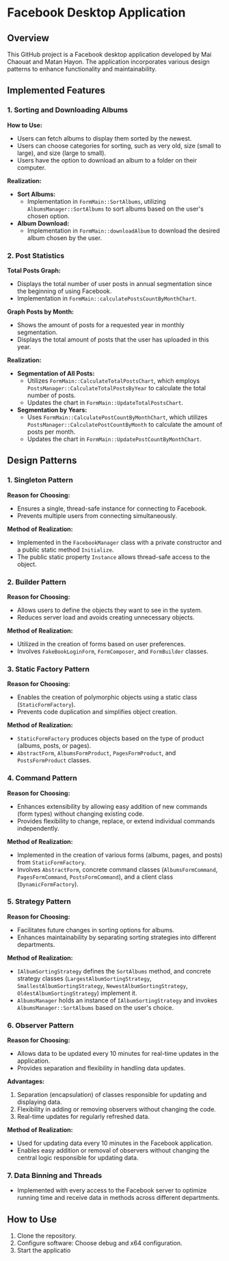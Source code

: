 Facebook Desktop Application
============================

Overview
--------

This GitHub project is a Facebook desktop application developed by Mai Chaouat and Matan Hayon. The application incorporates various design patterns to enhance functionality and maintainability.

Implemented Features
--------------------

### 1\. Sorting and Downloading Albums

**How to Use:**

*   Users can fetch albums to display them sorted by the newest.
*   Users can choose categories for sorting, such as very old, size (small to large), and size (large to small).
*   Users have the option to download an album to a folder on their computer.

**Realization:**

*   **Sort Albums:**
    *   Implementation in `FormMain::SortAlbums`, utilizing `AlbumsManager::SortAlbums` to sort albums based on the user's chosen option.
*   **Album Download:**
    *   Implementation in `FormMain::downloadAlbum` to download the desired album chosen by the user.

### 2\. Post Statistics

**Total Posts Graph:**

*   Displays the total number of user posts in annual segmentation since the beginning of using Facebook.
*   Implementation in `FormMain::calculatePostsCountByMonthChart`.

**Graph Posts by Month:**

*   Shows the amount of posts for a requested year in monthly segmentation.
*   Displays the total amount of posts that the user has uploaded in this year.

**Realization:**

*   **Segmentation of All Posts:**
    *   Utilizes `FormMain::CalculateTotalPostsChart`, which employs `PostsManager::CalculateTotalPostsByYear` to calculate the total number of posts.
    *   Updates the chart in `FormMain::UpdateTotalPostsChart`.
*   **Segmentation by Years:**
    *   Uses `FormMain::CalculatePostCountByMonthChart`, which utilizes `PostsManager::CalculatePostCountByMonth` to calculate the amount of posts per month.
    *   Updates the chart in `FormMain::UpdatePostCountByMonthChart`.

Design Patterns
---------------

### 1\. Singleton Pattern

**Reason for Choosing:**

*   Ensures a single, thread-safe instance for connecting to Facebook.
*   Prevents multiple users from connecting simultaneously.

**Method of Realization:**

*   Implemented in the `FacebookManager` class with a private constructor and a public static method `Initialize`.
*   The public static property `Instance` allows thread-safe access to the object.

### 2\. Builder Pattern

**Reason for Choosing:**

*   Allows users to define the objects they want to see in the system.
*   Reduces server load and avoids creating unnecessary objects.

**Method of Realization:**

*   Utilized in the creation of forms based on user preferences.
*   Involves `FakeBookLoginForm`, `FormComposer`, and `FormBuilder` classes.

### 3\. Static Factory Pattern

**Reason for Choosing:**

*   Enables the creation of polymorphic objects using a static class (`StaticFormFactory`).
*   Prevents code duplication and simplifies object creation.

**Method of Realization:**

*   `StaticFormFactory` produces objects based on the type of product (albums, posts, or pages).
*   `AbstractForm`, `AlbumsFormProduct`, `PagesFormProduct`, and `PostsFormProduct` classes.

### 4\. Command Pattern

**Reason for Choosing:**

*   Enhances extensibility by allowing easy addition of new commands (form types) without changing existing code.
*   Provides flexibility to change, replace, or extend individual commands independently.

**Method of Realization:**

*   Implemented in the creation of various forms (albums, pages, and posts) from `StaticFormFactory`.
*   Involves `AbstractForm`, concrete command classes (`AlbumsFormCommand`, `PagesFormCommand`, `PostsFormCommand`), and a client class (`DynamicFormFactory`).

### 5\. Strategy Pattern

**Reason for Choosing:**

*   Facilitates future changes in sorting options for albums.
*   Enhances maintainability by separating sorting strategies into different departments.

**Method of Realization:**

*   `IAlbumSortingStrategy` defines the `SortAlbums` method, and concrete strategy classes (`LargestAlbumSortingStrategy`, `SmallestAlbumSortingStrategy`, `NewestAlbumSortingStrategy`, `OldestAlbumSortingStrategy`) implement it.
*   `AlbumsManager` holds an instance of `IAlbumSortingStrategy` and invokes `AlbumsManager::SortAlbums` based on the user's choice.

### 6\. Observer Pattern

**Reason for Choosing:**

*   Allows data to be updated every 10 minutes for real-time updates in the application.
*   Provides separation and flexibility in handling data updates.

**Advantages:**

1.  Separation (encapsulation) of classes responsible for updating and displaying data.
2.  Flexibility in adding or removing observers without changing the code.
3.  Real-time updates for regularly refreshed data.

**Method of Realization:**

*   Used for updating data every 10 minutes in the Facebook application.
*   Enables easy addition or removal of observers without changing the central logic responsible for updating data.

### 7\. Data Binning and Threads

*   Implemented with every access to the Facebook server to optimize running time and receive data in methods across different departments.

How to Use
----------

1.  Clone the repository.
2.  Configure software: Choose debug and x64 configuration.
3.  Start the applicatio
